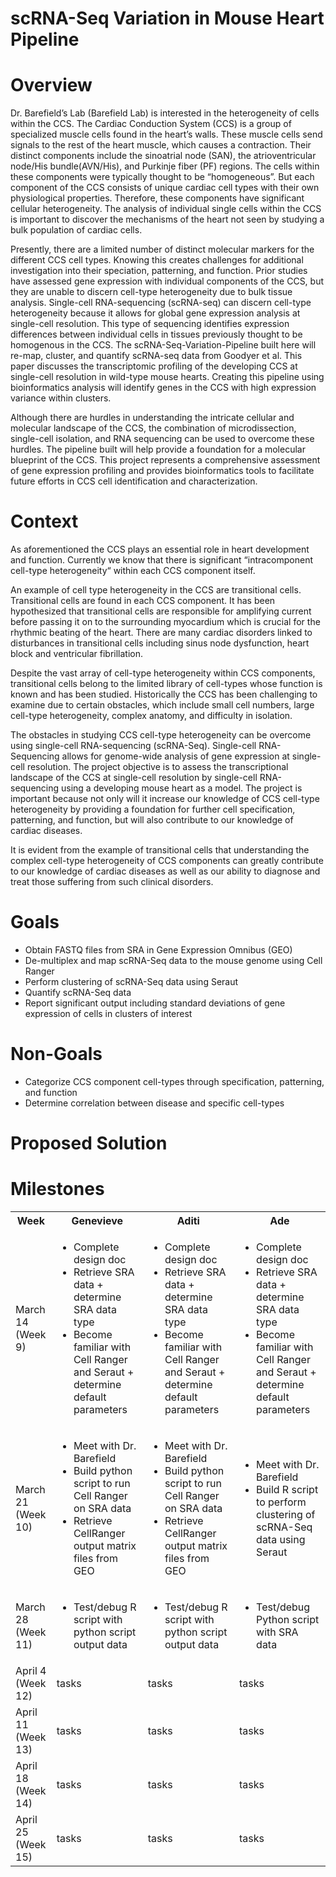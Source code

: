  # scRNA-Seq Variation in Mouse Heart Pipeline

 # Overview #

Dr. Barefield’s Lab (Barefield Lab) is interested in the heterogeneity of cells within the CCS. The Cardiac Conduction System (CCS) is a group of specialized muscle cells found in the heart’s walls. These muscle cells send signals to the rest of the heart muscle, which causes a contraction. Their distinct components include the sinoatrial node (SAN), the atrioventricular node/His bundle(AVN/His), and Purkinje fiber (PF) regions. The cells within these components were typically thought to be “homogeneous”. But each component of the CCS consists of unique cardiac cell types with their own physiological properties. Therefore, these components have significant cellular heterogeneity. The analysis of individual single cells within the CCS is important to discover the mechanisms of the heart not seen by studying a bulk population of cardiac cells.

Presently, there are a limited number of distinct molecular markers for the different CCS cell types. Knowing this creates challenges for additional investigation into their speciation, patterning, and function. Prior studies have assessed gene expression with individual components of the CCS, but they are unable to discern cell-type heterogeneity due to bulk tissue analysis. Single-cell RNA-sequencing (scRNA-seq) can discern cell-type heterogeneity because it allows for global gene expression analysis at single-cell resolution. This type of sequencing identifies expression differences between individual cells in tissues previously thought to be homogenous in the CCS. The scRNA-Seq-Variation-Pipeline built here will re-map, cluster, and quantify scRNA-seq data from Goodyer et al. This paper discusses the transcriptomic profiling of the developing CCS at single-cell resolution in wild-type mouse hearts. Creating this pipeline using bioinformatics analysis will identify genes in the CCS with high expression variance within clusters.

Although there are hurdles in understanding the intricate cellular and molecular landscape of the CCS, the combination of microdissection, single-cell isolation, and RNA sequencing can be used to overcome these hurdles. The pipeline built will help provide a foundation for a molecular blueprint of the CCS. This project represents a comprehensive assessment of gene expression profiling and provides bioinformatics tools to facilitate future efforts in CCS cell identification and characterization.

 # Context #

As aforementioned the CCS plays an essential role in heart development and function. Currently we know that there is  significant “intracomponent cell-type heterogeneity“ within each CCS component itself. 

An example of cell type heterogeneity in the CCS are transitional cells. Transitional cells are found in each CCS component. It has been hypothesized that transitional cells are responsible for amplifying current before passing it on to the surrounding myocardium which is crucial for the rhythmic beating of the heart. There are many cardiac disorders linked to disturbances in transitional cells including sinus node dysfunction, heart block and ventricular fibrillation. 

Despite the vast array of cell-type heterogeneity within CCS components, transitional cells belong to the limited library of cell-types whose function is known and has been studied. Historically the CCS has been challenging to examine due to certain obstacles, which include small cell numbers, large cell-type heterogeneity, complex anatomy, and difficulty in isolation. 

The obstacles in studying CCS cell-type heterogeneity can be overcome using  single-cell RNA-sequencing (scRNA-Seq). Single-cell RNA-Sequencing allows for genome-wide analysis of gene expression at single-cell resolution. The project objective is to assess the transcriptional landscape of the CCS at single-cell resolution by single-cell RNA-sequencing using a developing mouse heart as a model. The project is important because not only will it increase our knowledge of CCS cell-type heterogeneity by  providing a foundation for further cell specification, patterning, and function, but  will also contribute to our knowledge of cardiac diseases. 

It is evident from the example of transitional cells that understanding the complex cell-type heterogeneity of CCS components can greatly contribute to our knowledge of cardiac diseases as well as our ability to diagnose and treat those suffering from such clinical disorders. 

# Goals # 

* Obtain FASTQ files from SRA in Gene Expression Omnibus (GEO)
* De-multiplex and map scRNA-Seq data to the mouse genome using Cell Ranger 
* Perform clustering of scRNA-Seq data using Seraut
* Quantify scRNA-Seq data
* Report significant output including standard deviations of gene expression of cells in clusters of interest

# Non-Goals #

* Categorize CCS component cell-types through specification, patterning, and function
* Determine correlation between disease and specific cell-types

# Proposed Solution #

# Milestones # 
<table>
  <tbody>
    <tr>
      <th>Week</th>
      <th>Genevieve</th>
      <th>Aditi</th>
      <th>Ade</th>
    </tr>
   <tr>
     <td>March 14 </br> (Week 9)</td>
      <td>
        <ul>
         <li>Complete design doc</li>
         <li>Retrieve SRA data + determine SRA data type </li>
         <li>Become familiar with Cell Ranger and Seraut + determine default parameters</li>
        </ul>
      </td>
      <td>
        <ul>
         <li>Complete design doc</li>
         <li>Retrieve SRA data + determine SRA data type </li>
         <li>Become familiar with Cell Ranger and Seraut + determine default parameters</li>
        </ul>
      </td>
      <td>
        <ul>
         <li>Complete design doc</li>
         <li>Retrieve SRA data + determine SRA data type </li>
         <li>Become familiar with Cell Ranger and Seraut + determine default parameters</li>
        </ul>
      </td>
    </tr>
   <tr>
     <td>March 21 </br> (Week 10)</td>
      <td>
        <ul>
         <li>Meet with Dr. Barefield</li>
         <li>Build python script to run Cell Ranger on SRA data </li>
         <li>Retrieve CellRanger output matrix files from GEO</li>
        </ul>
      </td>
      <td>
        <ul>
         <li>Meet with Dr. Barefield</li>
         <li>Build python script to run Cell Ranger on SRA data </li>
         <li>Retrieve CellRanger output matrix files from GEO</li>
        </ul>      
      </td>
      <td>
        <ul>
         <li>Meet with Dr. Barefield</li>
         <li>Build R script to perform clustering of scRNA-Seq data using Seraut</li>
        </ul>
      </td>
    </tr>
    <tr>
     <td>March 28 </br> (Week 11)</td>
      <td>
        <ul>
         <li>Test/debug R script  with python script output data</li>
        </ul>
      </td>
      <td>
        <ul>
         <li>Test/debug R script  with python script output data</li>
        </ul>
      </td>
      <td>
        <ul>
         <li>Test/debug  Python script with SRA data</li>
        </ul>
      </td>
    </tr>
    <tr>
     <td>April 4 </br> (Week 12)</td>
      <td>tasks</td>
      <td>tasks</td>
      <td>tasks</td>
    </tr>
    <tr>
     <td>April 11 </br> (Week 13)</td>
      <td>tasks</td>
      <td>tasks</td>
      <td>tasks</td>
    </tr>
    <tr>
     <td>April 18 </br> (Week 14)</td>
      <td>tasks</td>
      <td>tasks</td>
      <td>tasks</td>
    </tr>
    <tr>
     <td>April 25 </br> (Week 15)</td>
      <td>tasks</td>
      <td>tasks</td>
      <td>tasks</td>
    </tr>
  </tbody>
</table>



